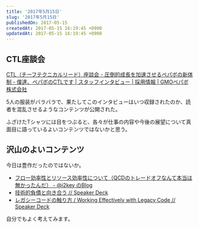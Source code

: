```yaml
---
title: '2017年5月15日'
slug: '2017年5月15日'
publishedOn: 2017-05-15
createdAt: 2017-05-15 16:19:45 +0900
updatedAt: 2017-05-15 16:19:45 +0900
---
```

## CTL座談会

[CTL（チーフテクニカルリード）座談会 - 圧倒的成長を加速させるペパボの新体制 - 僕達、ペパボのCTLです | スタッフインタビュー | 採用情報 | GMOペパボ株式会社](https://pepabo.com/recruit/interview/201705_01)

5人の服装がバラバラで、果たしてこのインタビューはいつ収録されたのか、読者を混乱させるようなコンテンツが公開された。

ふざけたTシャツには目をつぶると、各々が仕事の内容や今後の展望について真面目に語っているよいコンテンツではないかと思う。

## 沢山のよいコンテンツ

今日は豊作だったのではないか。

- [フロー効率性とリソース効率性について（QCDのトレードオフなんて本当は無かったんだ） - @i2key のBlog](http://i2key.hateblo.jp/entry/2017/05/15/082655)
- [技術的負債と向き合う // Speaker Deck](https://speakerdeck.com/naoya/ji-shu-de-fu-zhai-toxiang-kihe-u)
- [レガシーコードの触り方 / Working Effectively with Legacy Code // Speaker Deck](https://speakerdeck.com/twada/working-effectively-with-legacy-code)

自分でもよく考えてみます。
